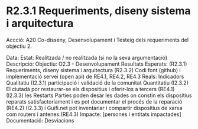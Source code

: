 # R2.3.1 Requeriments, diseny sistema i arquitectura

Accció: A20 Co-disseny, Desenvolupament i Testeig dels requeriments del objectiu 2.

Data: Estat: Realitzada / no realitzada \(si no la seva argumentació\) Descripció: Objectiu: O2.3 - Desenvolupament Resultats Esperats: \(R2.3.1\) Requeriments, diseny sistema i arquitectura \(R2.3.2\) Codi font \(github\) i implementació servei \(open api\) de RE4.1, RE4.2, RE4.3 Reals: Indicadors Qualitatiu \(I2.3.1\) participació i validació de la comunitat Quantitatiu \(I2.3.2\) El ciutadà por restaurar-se els dispositius i oferir-los a tercers \(RE4.1\) \(I2.3.3\) les Restarts Parties poden desar les dades on constin els dispositius reparats satisfactoriament i es pot documentar el procés de la reparació \(RE4.2\) \(I2.3.3\) i Guifi.net pot inventariar i compartir dispositius de xarxa com routers i antenes.\(RE4.3\) Impacte: \[persones i entitats impactades\] Documentació: Desviacions

